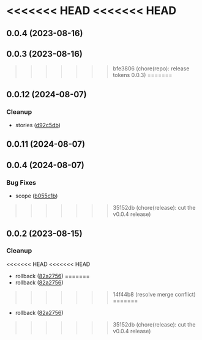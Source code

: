 <<<<<<< HEAD
<<<<<<< HEAD
=======


## 0.0.4 (2023-08-16)

## 0.0.3 (2023-08-16)

>>>>>>> bfe3806 (chore(repo): release tokens 0.0.3)
=======


## 0.0.12 (2024-08-07)


### Cleanup

* stories ([d92c5db](https://github.com/mmhuntsberry/ghostkit/commit/d92c5dbfcc2ab71515ae8109b444d211062b7565))

## 0.0.11 (2024-08-07)

## 0.0.4 (2024-08-07)


### Bug Fixes

* scope ([b055c1b](https://github.com/mmhuntsberry/ghostkit/commit/b055c1b7094e7dc9fe6fb3ddc7b7c6c2189a8bd6))

>>>>>>> 35152db (chore(release): cut the v0.0.4 release)
## 0.0.2 (2023-08-15)

### Cleanup

<<<<<<< HEAD
<<<<<<< HEAD
- rollback ([82a2756](https://github.com/mmhuntsberry/phantom-ui/commit/82a2756d1db6e2b5828d746783b484be6e7edee5))
=======
- rollback ([82a2756](https://github.com/mmhuntsberry/ghostkit/commit/82a2756d1db6e2b5828d746783b484be6e7edee5))
>>>>>>> 14f44b8 (resolve merge conflict)
=======
- rollback ([82a2756](https://github.com/mmhuntsberry/ghostkit/commit/82a2756d1db6e2b5828d746783b484be6e7edee5))
>>>>>>> 35152db (chore(release): cut the v0.0.4 release)
